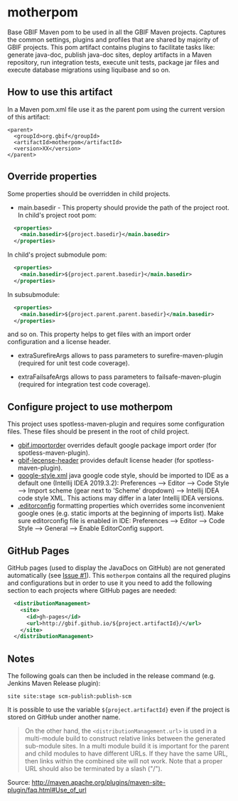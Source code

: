 # motherpom
Base GBIF Maven pom to be used in all the GBIF Maven projects. Captures the common settings, plugins and profiles that
are shared by majority of GBIF projects. This pom artifact contains plugins to facilitate tasks like: generate
java-doc, publish java-doc sites, deploy artifacts in a Maven repository,
run integration tests, execute unit tests, package jar files and execute database migrations using liquibase and so on.


## How to use this artifact
In a Maven pom.xml file use it as the parent pom using the current version of this artifact:

```
<parent>
  <groupId>org.gbif</groupId>
  <artifactId>motherpom</artifactId>
  <version>XX</version>
</parent>
```

## Override properties

Some properties should be overridden in child projects.

- main.basedir - This property should provide the path of the project root. In child's project root pom:

```xml
  <properties>
    <main.basedir>${project.basedir}</main.basedir>
  </properties>
```

In child's project submodule pom:

```xml
  <properties>
    <main.basedir>${project.parent.basedir}</main.basedir>
  </properties>
```

In subsubmodule:

```xml
  <properties>
    <main.basedir>${project.parent.parent.basedir}</main.basedir>
  </properties>
```
and so on. This property helps to get files with an import order configuration and a license header.

- extraSurefireArgs allows to pass parameters to surefire-maven-plugin (required for unit test code coverage).

- extraFailsafeArgs allows to pass parameters to failsafe-maven-plugin (required for integration test code coverage).

## Configure project to use motherpom

This project uses spotless-maven-plugin and requires some configuration files. These files should be present in the root of child project.

- [gbif.importorder](./gbif.importorder) overrides default google package import order (for spotless-maven-plugin).
- [gbif-lecense-header](./gbif-license-header) provides default license header (for spotless-maven-plugin).
- [google-style.xml](./google-style.xml) java google code style, should be imported to IDE as a default one (Intellij IDEA 2019.3.2): Preferences --> Editor --> Code Style --> Import scheme (gear next to 'Scheme' dropdown) --> Intellij IDEA code style XML. This actions may differ in a later Intellij IDEA versions.
- [.editorconfig](./.editorconfig) formatting properties which overrides some inconvenient google ones (e.g. static imports at the beginning of imports list). Make sure editorconfig file is enabled in IDE: Preferences --> Editor --> Code Style --> General --> Enable EditorConfig support.

## GitHub Pages
GitHub pages (used to display the JavaDocs on GitHub) are not generated automatically (see [Issue #1](https://github.com/gbif/motherpom/issues/1)).
This `motherpom` contains all the required plugins and configurations but in order to use it you need to add the following section to each projects where GitHub pages are needed:

```xml
  <distributionManagement>
    <site>
      <id>gh-pages</id>
      <url>http://gbif.github.io/${project.artifactId}/</url>
    </site>
  </distributionManagement>
```

## Notes
The following goals can then be included in the release command (e.g. Jenkins Maven Release plugin):
```
site site:stage scm-publish:publish-scm
```

It is possible to use the variable `${project.artifactId}` even if the project is stored on GitHub under another name.

> On the other hand, the `<distributionManagement.url>` is used in a multi-module build to construct relative links between the generated sub-module sites. In a multi module build it is important for the parent and child modules to have different URLs. If they have the same URL, then links within the combined site will not work. Note that a proper URL should also be terminated by a slash ("/").

Source: http://maven.apache.org/plugins/maven-site-plugin/faq.html#Use_of_url
